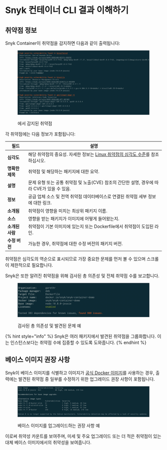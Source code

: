 # Snyk 컨테이너 CLI 결과 이해하기

## **취약점 정보**

Snyk Container이 취약점을 감지하면 다음과 같이 출력됩니다:

<figure><img src="../../../.gitbook/assets/clivulnerabiilities.png" alt="에서 감지된 취약점"><figcaption><p>에서 감지된 취약점</p></figcaption></figure>

각 취약점에는 다음 정보가 포함됩니다:

| **필드**     | **설명**                                                                                                                                                                  |
| ---------- | ----------------------------------------------------------------------------------------------------------------------------------------------------------------------- |
| **심각도**    | 해당 취약점의 중요성. 자세한 정보는 [Linux 취약점의 심각도 수준](../../../scan-with-snyk/snyk-container/how-snyk-container-works/severity-levels-of-detected-linux-vulnerabilities.md)를 참조하십시오. |
| **명확한 제목** | 취약점 및 해당하는 패키지에 대한 요약.                                                                                                                                                  |
| **설명**     | 문제 유형 또는 공통 취약점 및 노출(CVE) 참조의 간단한 설명, 경우에 따라 CVE가 있을 수 있음.                                                                                                              |
| **정보**     | 공급 업체 소스 및 전역 취약점 데이터베이스로 연결된 취약점 세부 정보에 대한 링크.                                                                                                                         |
| **소개됨**    | 취약점이 영향을 미치는 최상위 패키지 이름.                                                                                                                                                |
| **소스**     | 영향을 받는 패키지가 이미지에 어떻게 들어왔는지.                                                                                                                                             |
| **소개된 사람** | 취약점이 기본 이미지에 있는지 또는 Dockerfile에서 취약점이 도입된 라인.                                                                                                                           |
| **수정 버전**  | 가능한 경우, 취약점에 대한 수정 버전의 패키지 버전.                                                                                                                                          |

취약점은 심각도의 역순으로 표시되므로 가장 중요한 문제를 먼저 볼 수 있으며 스크롤이 제한적으로 필요합니다.

Snyk은 또한 알려진 취약점을 위해 검사된 총 의존성 및 전체 취약점 수를 보고합니다.

<figure><img src="../../../.gitbook/assets/clisummary.png" alt="검사된 총 의존성 및 발견된 문제"><figcaption><p>검사된 총 의존성 및 발견된 문제 예</p></figcaption></figure>

{% hint style="info" %}
Snyk은 여러 패키지에서 발견된 취약점을 그룹화합니다. 이는 인스턴스보다는 취약점 수에 집중할 수 있도록 도와줍니다.
{% endhint %}

## 베이스 이미지 권장 사항

Snyk이 베이스 이미지를 식별하고 이미지가 [공식 Docker 이미지](https://docs.docker.com/docker-hub/official_images/)를 사용하는 경우, 출력에는 발견된 취약점 중 일부를 수정하기 위한 업그레이드 권장 사항이 포함됩니다.

<figure><img src="../../../.gitbook/assets/clirecommendations.png" alt="베이스 이미지 업그레이드를 위한 권장 사항"><figcaption><p>베이스 이미지를 업그레이드하는 권장 사항 예</p></figcaption></figure>

이로써 취약성 카운트를 보여주며, 미세 및 주요 업그레이드 또는 더 적은 취약점이 있는 대체 베이스 이미지에서의 취약성을 보여줍니다.
